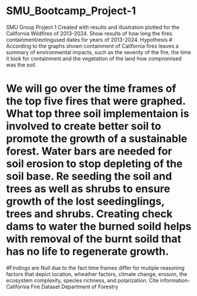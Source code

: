 # SMU_Bootcamp_Project-1
SMU Group Project 1
Created with results and illustration plotted for the California Wildfires of 2013-2024.
Show results of how long the fires containment/extingused dates for years of 2013-2024.
Hypothesis # According to the graphs shown containment of California fires leaves a summary of environmental impacts, such as the severity of the fire, the time it took for containment and the vegetation of the land how compromised was the soil. 
# We will go over the time frames of the top five fires that were graphed. What top three soil implementaion is involved to create better soil to promote the growth of a sustainable forest. Water bars are needed for soil erosion to stop depleting of the soil base. Re seeding the soil and trees as well as shrubs to ensure growth of the lost seedinglings, trees and shrubs. Creating check dams to water the burned soild helps with removal of the burnt soild that has no life to regenerate growth.
#Findings are Null due to the fact time frames differ for mutiple reasoning factors that depict location, wheather factors, climate change, erosoin, the ecosystem complexity, species richness, and polarization. 
Cite information- California Fire Dataset Department of Forestry 
